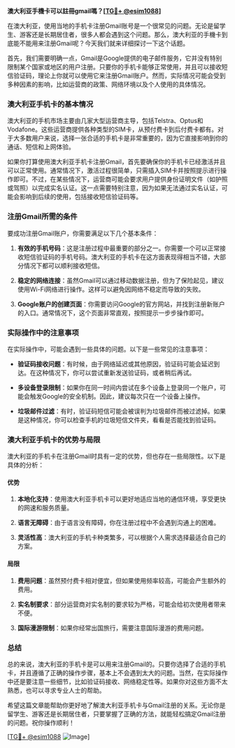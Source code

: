 **澳大利亚手機卡可以註冊gmail嗎？[[TG💪+ @esim1088](https://t.me/s/esim1088)]**

在澳大利亚，使用当地的手机卡注册Gmail账号是一个很常见的问题。无论是留学生、游客还是长期居住者，很多人都会遇到这个问题。那么，澳大利亚的手機卡到底能不能用来注册Gmail呢？今天我们就来详细探讨一下这个话题。

首先，我们需要明确一点，Gmail是Google提供的电子邮件服务，它并没有特别限制某个国家或地区的用户注册。只要你的手机卡能够正常使用，并且可以接收短信验证码，理论上你就可以使用它来注册Gmail账户。然而，实际情况可能会受到多种因素的影响，比如运营商的政策、网络环境以及个人使用的具体情况。

### **澳大利亚手机卡的基本情况**

澳大利亚的手机市场主要由几家大型运营商主导，包括Telstra、Optus和Vodafone。这些运营商提供各种类型的SIM卡，从预付费卡到后付费卡都有。对于大多数用户来说，选择一张合适的手机卡是非常重要的，因为它直接影响到你的通话、短信和上网体验。

如果你打算使用澳大利亚手机卡注册Gmail，首先要确保你的手机卡已经激活并且可以正常使用。通常情况下，激活过程很简单，只需插入SIM卡并按照提示进行操作即可。不过，在某些情况下，运营商可能会要求用户提供身份证明文件（如护照或驾照）以完成实名认证。这一点需要特别注意，因为如果无法通过实名认证，可能会影响到后续的使用，包括接收短信验证码等。

### **注册Gmail所需的条件**

要成功注册Gmail账户，你需要满足以下几个基本条件：

1. **有效的手机号码**：这是注册过程中最重要的部分之一。你需要一个可以正常接收短信验证码的手机号码。澳大利亚的手机卡在这方面表现得相当不错，大部分情况下都可以顺利接收短信。

2. **稳定的网络连接**：虽然Gmail可以通过移动数据注册，但为了保险起见，建议使用Wi-Fi网络进行操作。这样可以避免因网络不稳定而导致的失败。

3. **Google账户的创建页面**：你需要访问Google的官方网站，并找到注册新账户的入口。通常情况下，这个页面非常直观，按照提示一步步操作即可。

### **实际操作中的注意事项**

在实际操作中，可能会遇到一些具体的问题。以下是一些常见的注意事项：

- **验证码接收问题**：有时候，由于网络延迟或其他原因，验证码可能会延迟到达。在这种情况下，你可以尝试重新发送验证码，或者稍后再试。
  
- **多设备登录限制**：如果你在同一时间内尝试在多个设备上登录同一个账户，可能会触发Google的安全机制。因此，建议每次只在一个设备上操作。

- **垃圾邮件过滤**：有时，验证码短信可能会被误判为垃圾邮件而被过滤掉。如果是这种情况，你可以检查手机的垃圾短信文件夹，看看是否能找到验证码。

### **澳大利亚手机卡的优势与局限**

澳大利亚的手机卡在注册Gmail时具有一定的优势，但也存在一些局限性。以下是具体的分析：

#### **优势**

1. **本地化支持**：使用澳大利亚手机卡可以更好地适应当地的通信环境，享受更快的网速和服务质量。
   
2. **语言无障碍**：由于语言没有障碍，你在注册过程中不会遇到沟通上的困难。

3. **灵活性高**：澳大利亚的手机卡种类繁多，可以根据个人需求选择最适合自己的方案。

#### **局限**

1. **费用问题**：虽然预付费卡相对便宜，但如果使用频率较高，可能会产生额外的费用。

2. **实名制要求**：部分运营商对实名制的要求较为严格，可能会给初次使用者带来不便。

3. **国际漫游限制**：如果你经常出国旅行，需要注意国际漫游的费用问题。

### **总结**

总的来说，澳大利亚的手机卡是可以用来注册Gmail的。只要你选择了合适的手机卡，并且遵循了正确的操作步骤，基本上不会遇到太大的问题。当然，在实际操作中还是要注意一些细节，比如验证码接收、网络稳定性等。如果你对这些方面不太熟悉，也可以寻求专业人士的帮助。

希望这篇文章能帮助你更好地了解澳大利亚手机卡与Gmail注册的关系。无论你是留学生、游客还是长期居住者，只要掌握了正确的方法，就能轻松搞定Gmail注册的问题。祝你操作顺利！

[[TG💪+ @esim1088](https://t.me/s/esim1088) ![Image](https://i.postimg.cc/4NQfJmqS/Snipaste-2025-05-13-00-14-12.png)]